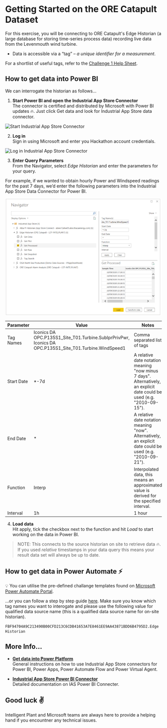 # Getting Started on the ORE Catapult Dataset

For this exercise, you will be connecting to ORE Catapult's Edge Historian (a large database for storing time-series process data) recording live data from the Levenmouth wind turbine.

* Data is accessible via a “tag” – *a unique identifier for a measurement*.

For a shortlist of useful tags, refer to the [Challenge 1 Help Sheet](https://github.com/intelligentplant/codeless-hackathon-resource/blob/master/resources/Challenge%201%20-%20Info%20Pack.pdf).

## How to get data into Power BI

We can interrogate the historian as follows...

1. **Start Power BI and open the Industrial App Store Connector**<br />
The connector is certified and distributed by Microsoft with Power BI updates :fire:. Just click Get data and look for Industrial App Store data connector.

![Start Industrial App Store Connector](https://intelligentplant.com/datasheets/powerplatform/resources/ias-pp-start-connector.gif)

2. **Log in**<br />
Sign in using Microsoft and enter you Hackathon account credentials. 

![Log in Industrial App Store Connector](https://intelligentplant.com/datasheets/powerplatform/resources/ias-pp-start-connector-log-in.gif)


3. **Enter Query Parameters**<br />
From the Navigator, select *Edge Historian* and enter the parameters for your query.

For example, if we wanted to obtain hourly  Power and Windspeed readings for the past 7 days, we’d enter the following parameters into the Industrial App Store Data Connector for Power BI.

![](images/Challenge1DataGuide01.png)

| Parameter | Value | Notes |
|-----------|-------|-------|
|Tag Names |  Iconics DA OPC.P135S1_Site_T01.Turbine.SubIprPrivPwr, Iconics DA OPC.P135S1_Site_T01.Turbine.WindSpeed1 | Comma separated list of tags |
| Start Date | *-7d| A relative date notation meaning "now minus 7 days". Alternatively, an explicit date could be used (e.g. "2010-09-15"). |
|End Date | *| A relative date notation meaning "now". Alternatively, an explicit date could be used (e.g. "2010-09-21").|
| Function | Interp | Interpolated data, this means an approximated value is derived for the specified interval.|
| Interval | 1h | 1 hour |

4. **Load data**<br />Hit apply, tick the checkbox next to the function and hit *Load* to start working on the data in Power BI.<br />

> NOTE: This connects to the source historian on site to retrieve data :fire:. If you used *relative* timestamps in your data query this means your result data set will always be up to date.

## How to get data in Power Automate :zap:

:bulb: You can utilise the pre-defined challange templates found on [Microsoft Power Automate Portal](https://flow.microsoft.com/).

...or you can follow a step by step guide [here](https://github.com/intelligentplant/codeless-hackathon-resource/blob/master/resources/get-data-into-power-platform.MD#power-automate-zap "Industrial App Store - Get data into Power Automate"). Make sure you know which tag names you want to interogate and please use the following value for qualified data source name (this is a qualified data source name for on-site historian).

```text
FBF94704A9C213490B00CFD213C6CDB41653A7E8461EE9AA43871BDD6B4795D2.Edge Historian
```

## More Info...

* [**Get data into Power Platform**](https://github.com/intelligentplant/codeless-hackathon-resource/blob/master/resources/get-data-into-power-platform.MD)<br/> General instructions on how to use Industrial App Store connectors for Power BI, Power Apps, Power Automate Flow and Power Virtual Agent.

* [**Industrial App Store Power BI Connector**](https://github.com/intelligentplant/IAS-Power-BI-connector)<br/> Detailed documentation on IAS Power BI Connecter.

## Good luck :v:

Intelligent Plant and Microsoft teams are always here to provide a helping hand if you encountner any technical issues.